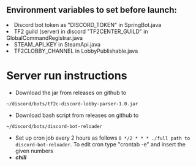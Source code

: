 ## Environment variables to set before launch:
<li>Discord bot token as "DISCORD_TOKEN" in SpringBot.java</li>
<li>TF2 guild (server) in discord "TF2CENTER_GUILD" in GlobalCommandRegistrar.java</li>
<li>STEAM_API_KEY in SteamApi.java</li>
<li>TF2CLOBBY_CHANNEL in LobbyPublishable.java</li>

# Server run instructions

* Download the jar from releases on github to

```
~/discord/bots/tf2c-discord-lobby-parser-1.0.jar
```

* Download bash script from releases on github to

```
~/discord/bots/discord-bot-reloader
```

* Set up cron job every 2 hours as follows `0 */2 * * * ./full path to discord-bot-reloader`. To edit cron type "crontab
  -e" and insert the given numbers
* **_chill_**

